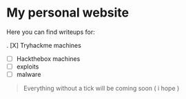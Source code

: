 # My personal website

Here you can find writeups for:

. [X] Tryhackme machines
- [ ] Hackthebox machines
- [ ] exploits
- [ ] malware

> Everything without a tick will be coming soon ( i hope )


